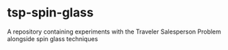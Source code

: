 # tsp-spin-glass
A repository containing experiments with the Traveler Salesperson Problem alongside spin glass techniques
